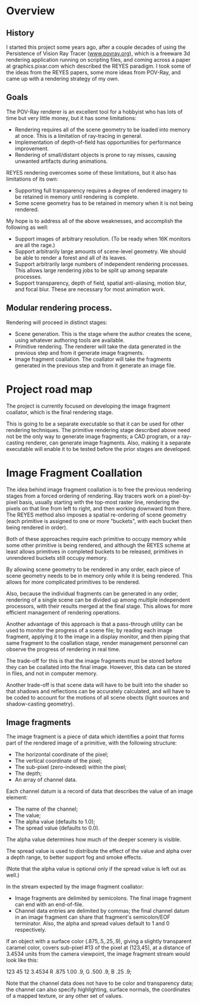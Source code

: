 # Overview

## History

I started this project some years ago, after a couple decades of using the Persistence of Vision Ray Tracer (www.povray.org), which is a freeware 3d rendering application running on scripting files, and coming across a paper at graphics.pixar.com which described the REYES paradigm. I took some of the ideas from the REYES papers, some more ideas from POV-Ray, and came up with a rendering strategy of my own.

## Goals

The POV-Ray renderer is an excellent tool for a hobbyist who has lots of time but very little money, but it has some limitations:

* Rendering requires all of the scene geometry to be loaded into memory at once. This is a limitation of ray-tracing in general.
* Implementation of depth-of-field has opportunities for performance improvement.
* Rendering of small/distant objects is prone to ray misses, causing unwanted artifacts during animations.

REYES rendering overcomes some of these limitations, but it also has limitations of its own:

* Supporting full transparency requires a degree of rendered imagery to be retained in memory until rendering is complete.
* Some scene geometry has to be retained in memory when it is not being rendered.

My hope is to address all of the above weaknesses, and accomplish the following as well:

* Support images of arbitrary resolution. (To be ready when 16K monitors are all the rage.)
* Support arbitrarily large amounts of scene-level geometry. We should be able to render a forest and all of its leaves.
* Support arbitrarily large numbers of independent rendering processes. This allows large rendering jobs to be split up among separate processes.
* Support transparency, depth of field, spatial anti-aliasing, motion blur, and focal blur. These are necessary for most animation work.

## Modular rendering process.

Rendering will proceed in distinct stages:

* Scene generation. This is the stage where the author creates the scene, using whatever authoring tools are available.
* Primitive rendering. The renderer will take the data generated in the previous step and from it generate image fragments.
* Image fragment coallation. The coallator will take the fragments generated in the previous step and from it generate an image file.

# Project road map

The project is currently focused on developing the image fragment coallator, which is the final rendering stage.

This is going to be a separate executable so that it can be used for other rendering techniques. The primitive rendering stage described above need not be the only way to generate image fragments; a CAD program, or a ray-casting renderer, can generate image fragments. Also, making it a separate executable will enable it to be tested before the prior stages are developed.

# Image Fragment Coallation

The idea behind image fragment coallation is to free the previous rendering stages from a forced ordering of rendering. Ray tracers work on a pixel-by-pixel basis, usually starting with the top-most raster line, rendering the pixels on that line from left to right, and then working downward from there. The REYES method also imposes a spatial re-ordering of scene geometry (each primitive is assigned to one or more "buckets", with each bucket then being rendered in order).

Both of these approaches require each primitive to occupy memory while some other primitive is being rendered, and although the REYES scheme at least allows primitives in completed buckets to be released, primitives in unrendered buckets still occupy memory.

By allowing scene geometry to be rendered in any order, each piece of scene geometry needs to be in memory only while it is being rendered. This allows for more complicated primitives to be rendered.

Also, because the individual fragments can be generated in any order, rendering of a single scene can be divided up among multiple independent processors, with their results merged at the final stage. This allows for more efficient management of rendering operations.

Another advantage of this approach is that a pass-through utility can be used to monitor the progress of a scene file; by reading each image fragment, applying it to the image in a display monitor, and then piping that same fragment to the coallation stage, render management personnel can observe the progress of rendering in real time.

The trade-off for this is that the image fragments must be stored before they can be coallated into the final image. However, this data can be stored in files, and not in computer memory.

Another trade-off is that scene data will have to be built into the shader so that shadows and reflections can be accurately calculated, and will have to be coded to account for the motions of all scene obects (light sources and shadow-casting geometry).

## Image fragments

The image fragment is a piece of data which identifies a point that forms part of the rendered image of a primitive, with the following structure:

* The horizontal coordinate of the pixel;
* The vertical coordinate of the pixel;
* The sub-pixel (zero-indexed) within the pixel;
* The depth;
* An array of channel data.

Each channel datum is a record of data that describes the value of an image element:

* The name of the channel;
* The value;
* The alpha value (defaults to 1.0);
* The spread value (defaults to 0.0).

The alpha value determines how much of the deeper scenery is visible.

The spread value is used to distribute the effect of the value and alpha over a depth range, to better support fog and smoke effects.

(Note that the alpha value is optional only if the spread value is left out as well.)

In the stream expected by the image fragment coallator:

* Image fragments are delimited by semicolons. The final image fragment can end with an end-of-file.
* Channel data entries are delimited by commas; the final channel datum in an image fragment can share that fragment's semicolon/EOF terminator. Also, the alpha and spread values default to 1 and 0 respectively.

If an object with a surface color (.875,.5,.25,.9), giving a slightly transparent caramel color, covers sub-pixel #13 of the pixel at (123,45), at a distance of 3.4534 units from the camera viewpoint, the image fragment stream would look like this:

123 45 12 3.4534 R .875 1.00 .9, G .500 .9, B .25 .9;

Note that the channel data does not have to be color and transparency data; the channel can also specify highlighting, surface normals, the coordinates of a mapped texture, or any other set of values.
